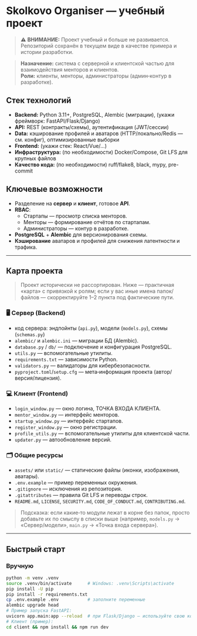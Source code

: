 # Skolkovo Organiser — учебный проект

> ⚠️ **ВНИМАНИЕ:** Проект учебный и больше не развивается.  
> Репозиторий сохранён в текущем виде в качестве примера и истории разработки.

> **Назначение:** система с серверной и клиентской частью для взаимодействия менторов и клиентов.  
> **Роли:** клиенты, менторы, администраторы (админ‑контур в разработке).

## Стек технологий
- **Backend:** Python 3.11+, PostgreSQL, Alembic (миграции), (укажи фреймворк: FastAPI/Flask/Django)
- **API:** REST (контракты/схемы), аутентификация (JWT/сессии)
- **Data:** кэширование профилей и аватаров (HTTP/локально/Redis — см. конфиг), оптимизированные выборки
- **Frontend:** (укажи стек: React/Vue/…)
- **Инфраструктура:** (по необходимости) Docker/Compose, Git LFS для крупных файлов
- **Качество кода:** (по необходимости) ruff/flake8, black, mypy, pre-commit

## Ключевые возможности
- Разделение на **сервер** и **клиент**, готовое **API**.
- **RBAC**:
  - Стартапы — просмотр списка менторов.
  - Менторы — формирование отчётов по стартапам.
  - Администраторы — контур в разработке.
- **PostgreSQL** + **Alembic** для версионирования схемы.
- **Кэширование** аватаров и профилей для снижения латентности и трафика.

---

## Карта проекта

> Проект исторически не рассортирован. Ниже — практичная «карта» с привязкой к ролям; если у вас иные имена папок/файлов — скорректируйте 1–2 пункта под фактические пути.

### 🖥 Сервер (Backend)
-  код сервера: эндпойнты (`api.py`), модели (`models.py`), схемы (`schemas.py`)
- `alembic/` и `alembic.ini` — миграции БД (Alembic).
- `database.py` / `db/` — подключение и конфигурация PostgreSQL.
- `utils.py` — вспомогательные утилиты.
- `requirements.txt` — зависимости Python.
- `validators.py` — валидаторы для кибербезопасности.
- `pyproject.toml`/`setup.cfg` — мета‑информация проекта (автор/версия/лицензия).

### 💻 Клиент (Frontend)
  - `login_window.py` — окно логина, ТОЧКА ВХОДА КЛИЕНТА.
  - `mentor_window.py` — интерфейс менторов.
  - `startup_window.py` — интерфейс стартапов.
  - `register_window.py` — окно регистрации.
  - `profile_utils.py` — вспомогательные утилиты для клиентской части.
  - `updater.py` — автообновление версий.

### 🗂 Общие ресурсы
- `assets/` или `static/` — статические файлы (иконки, изображения, аватары).
- `.env.example` — пример переменных окружения.
- `.gitignore` — исключения из репозитория.
- `.gitattributes` — правила Git LFS и переводы строк.
- `README.md`, `LICENSE`, `SECURITY.md`, `CODE_OF_CONDUCT.md`, `CONTRIBUTING.md`.

> Подсказка: если какие‑то модули лежат в корне без папок, просто добавьте их по смыслу в списки выше (например, `models.py` → «Сервер/модели», `main.py` → «Точка входа сервера»).

---

## Быстрый старт

### Вручную
```bash
python -m venv .venv
source .venv/bin/activate      # Windows: .venv\Scripts\activate
pip install -U pip
pip install -r requirements.txt
cp .env.example .env           # заполните переменные
alembic upgrade head
# Пример запуска FastAPI:
uvicorn app.main:app --reload  # при Flask/Django — используйте свою команду
# Клиент (пример):
cd client && npm install && npm run dev
